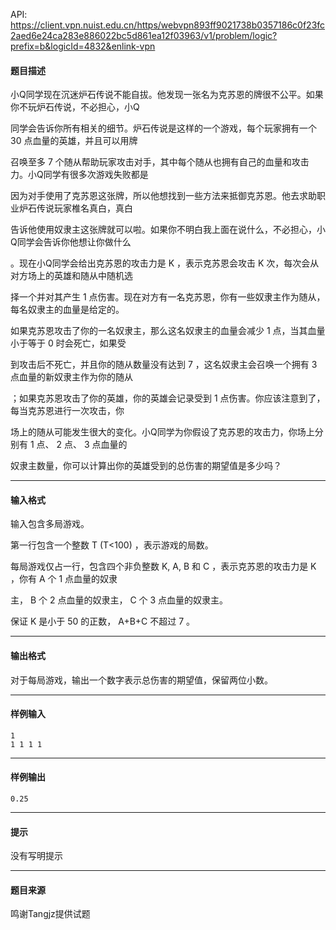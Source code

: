 API: https://client.vpn.nuist.edu.cn/https/webvpn893ff9021738b0357186c0f23fc2aed6e24ca283e886022bc5d861ea12f03963/v1/problem/logic?prefix=b&logicId=4832&enlink-vpn

#### 题目描述

小Q同学现在沉迷炉石传说不能自拔。他发现一张名为克苏恩的牌很不公平。如果你不玩炉石传说，不必担心，小Q

同学会告诉你所有相关的细节。炉石传说是这样的一个游戏，每个玩家拥有一个 30 点血量的英雄，并且可以用牌

召唤至多 7 个随从帮助玩家攻击对手，其中每个随从也拥有自己的血量和攻击力。小Q同学有很多次游戏失败都是

因为对手使用了克苏恩这张牌，所以他想找到一些方法来抵御克苏恩。他去求助职业炉石传说玩家椎名真白，真白

告诉他使用奴隶主这张牌就可以啦。如果你不明白我上面在说什么，不必担心，小Q同学会告诉你他想让你做什么

。现在小Q同学会给出克苏恩的攻击力是 K ，表示克苏恩会攻击 K 次，每次会从对方场上的英雄和随从中随机选

择一个并对其产生 1 点伤害。现在对方有一名克苏恩，你有一些奴隶主作为随从，每名奴隶主的血量是给定的。

如果克苏恩攻击了你的一名奴隶主，那么这名奴隶主的血量会减少 1 点，当其血量小于等于 0 时会死亡，如果受

到攻击后不死亡，并且你的随从数量没有达到 7 ，这名奴隶主会召唤一个拥有 3 点血量的新奴隶主作为你的随从

；如果克苏恩攻击了你的英雄，你的英雄会记录受到 1 点伤害。你应该注意到了，每当克苏恩进行一次攻击，你

场上的随从可能发生很大的变化。小Q同学为你假设了克苏恩的攻击力，你场上分别有 1 点、 2 点、 3 点血量的

奴隶主数量，你可以计算出你的英雄受到的总伤害的期望值是多少吗？

---

#### 输入格式

输入包含多局游戏。

第一行包含一个整数 T (T<100) ，表示游戏的局数。

每局游戏仅占一行，包含四个非负整数 K, A, B 和 C ，表示克苏恩的攻击力是 K ，你有 A 个 1 点血量的奴隶

主， B 个 2 点血量的奴隶主， C 个 3 点血量的奴隶主。

保证 K 是小于 50 的正数， A+B+C 不超过 7 。

---

#### 输出格式

对于每局游戏，输出一个数字表示总伤害的期望值，保留两位小数。

---

#### 样例输入
```
1
1 1 1 1
```

---

#### 样例输出
```
0.25
```

---

#### 提示

没有写明提示

---

#### 题目来源

鸣谢Tangjz提供试题